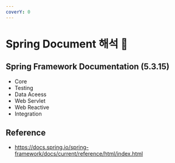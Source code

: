 ```yaml
---
coverY: 0
---
```


# Spring Document 해석 🧐

## Spring Framework Documentation (5.3.15) 

- Core
- Testing
- Data Aceess
- Web Servlet
- Web Reactive
- Integration

## Reference
- https://docs.spring.io/spring-framework/docs/current/reference/html/index.html
